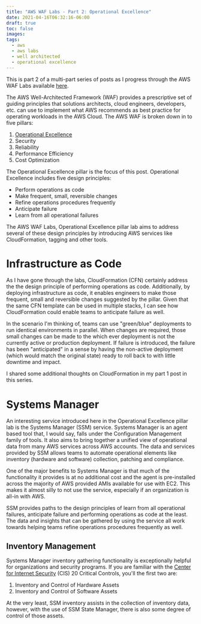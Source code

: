 ```yaml
---
title: "AWS WAF Labs - Part 2: Operational Excellence"
date: 2021-04-16T06:32:16-06:00
draft: true
toc: false
images:
tags:
  - aws
  - aws labs
  - well architected
  - operational excellence
---
```


This is part 2 of a multi-part series of posts as I progress through the AWS WAF Labs available [here](https://wellarchitectedlabs.com "AWS Well-Architected Labs").

The AWS Well-Architected Framework (WAF) provides a prescriptive set of guiding principles that solutions architects, cloud engineers, developers, etc. can use to implement what AWS recommends as best practice for operating workloads in the AWS Cloud. The AWS WAF is broken down in to five pillars:

  1. [Operational Excellence](https://docs.aws.amazon.com/wellarchitected/latest/operational-excellence-pillar/welcome.html "Operational Excellence")
  2. Security
  3. Reliability
  4. Performance Efficiency
  5. Cost Optimization

The Operational Excellence pillar is the focus of this post. Operational Excellence includes five design principles:

  - Perform operations as code
  - Make frequent, small, reversible changes
  - Refine operations procedures frequently
  - Anticipate failure
  - Learn from all operational failures

The AWS WAF Labs, Operational Excellence pillar lab aims to address several of these design principles by introducing AWS services like CloudFormation, tagging and other tools.

# Infrastructure as Code
As I have gone through the labs, CloudFormation (CFN) certainly address the the design principle of performing operations as code. Additionally, by deploying infrastructure as code, it enables engineers to make those frequent, small and reversible changes suggested by the pillar. Given that the same CFN template can be used in multiple stacks, I can see how CloudFormation could enable teams to anticipate failure as well.

In the scenario I'm thinking of, teams can use "green/blue" deployments to run identical environments in parallel. When changes are required, those small changes can be made to the which ever deployment is not the currently active or production deployment. If failure is introduced, the failure has been "anticipated" in a sense by having the non-active deployment (which would match the original state) ready to roll back to with little downtime and impact.

I shared some additional thoughts on CloudFormation in my part 1 post in this series.

# Systems Manager
An interesting service introduced here in the Operational Excellence pillar lab is the Systems Manager (SSM) service. Systems Manager is an agent based tool that, I would say, falls under the Configuration Management family of tools. It also aims to bring together a unified view of operational data from many AWS services across AWS accounts. The data and services provided by SSM allows teams to automate operational elements like inventory (hardware and software) collection, patching and compliance.

One of the major benefits to Systems Manager is that much of the functionality it provides is at no additional cost and the agent is pre-installed across the majority of AWS provided AMIs available for use with EC2. This makes it almost silly to not use the service, especially if an organization is all-in with AWS.

SSM provides paths to the design principles of learn from all operational failures, anticipate failure and performing operations as code at the least. The data and insights that can be gathered by using the service all work towards helping teams refine operations procedures frequently as well.

## Inventory Management
Systems Manager inventory gathering functionality is exceptionally helpful for organizations and security programs. If you are familiar with the [Center for Internet Security](https://www.cisecurity.org/ "CIS Homepage") (CIS) 20 Critical Controls, you'll the first two are:

  1. Inventory and Control of Hardware Assets
  2. Inventory and Control of Software Assets

At the very least, SSM inventory assists in the collection of inventory data, however, with the use of SSM State Manager, there is also some degree of control of those assets.

 